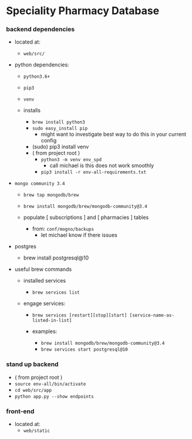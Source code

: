 # Speciality Pharmacy Database


### backend dependencies

* located at:
	* `web/src/`

* python dependencies:
	* `python3.6+`
	* `pip3`
	* `venv`

	* installs
		* `brew install python3`
		* `sudo easy_install pip`
			* might want to investigate best way to do this in your current config
		* (sudo) pip3 install venv
		* ( from project root )
			* `python3 -m venv env_spd`
				* call michael is this does not work smoothly
			* `pip3 install -r env-all-requirements.txt`

* `mongo community 3.4`
	* `brew tap mongodb/brew`
	* `brew install mongodb/brew/mongodb-community@3.4`

	* populate [ subscriptions ] and [ pharmacies ] tables 
		* from: `conf/mogno/backups`
			* let michael know if there issues

* postgres
	* brew install postgresql@10

* useful brew commands
	* installed services
		* `brew services list`

	* engage services:
		* `brew services [restart][stop][start] [service-name-as-listed-in-list]`

		* examples: 
			* `brew install mongodb/brew/mongodb-community@3.4`
			* `brew services start postgresql@10`
			

### stand up backend

* ( from project root )
* `source env-all/bin/activate`
* `cd web/src/app`
* `python app.py --show endpoints`



### front-end

* located at:
	* `web/static`

